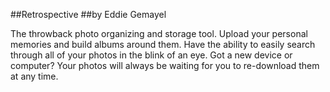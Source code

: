 ##Retrospective
##by Eddie Gemayel

The throwback photo organizing and storage tool. Upload your personal
memories and build albums around them. Have the ability to easily
search through all of your photos in the blink of an eye. Got a new
device or computer? Your photos will always be waiting for you to
re-download them at any time.